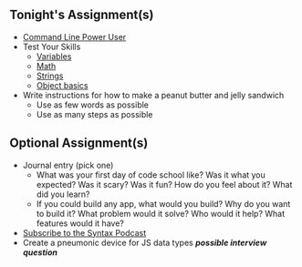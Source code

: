 ## Tonight's Assignment(s)

* [Command Line Power User](https://commandlinepoweruser.com/)
* Test Your Skills
  * [Variables](https://developer.mozilla.org/en-US/docs/Learn/JavaScript/First_steps/Test_your_skills:_variables)
  * [Math](https://developer.mozilla.org/en-US/docs/Learn/JavaScript/First_steps/Test_your_skills:_variables)
  * [Strings](https://developer.mozilla.org/en-US/docs/Learn/JavaScript/First_steps/Test_your_skills:_Strings)
  * [Object basics](https://developer.mozilla.org/en-US/docs/Learn/JavaScript/Objects/Test_your_skills:_Object_basics)
* Write instructions for how to make a peanut butter and jelly sandwich
  * Use as few words as possible
  * Use as many steps as possible

## Optional Assignment(s)

* Journal entry (pick one)
  * What was your first day of code school like? Was it what you expected? Was it scary? Was it fun? How do you feel about it? What did you learn?
  * If you could build any app, what would you build? Why do you want to build it? What problem would it solve? Who would it help? What features would it have?
* [Subscribe to the Syntax Podcast](https://syntax.fm/)
* Create a pneumonic device for JS data types ***possible interview question***
